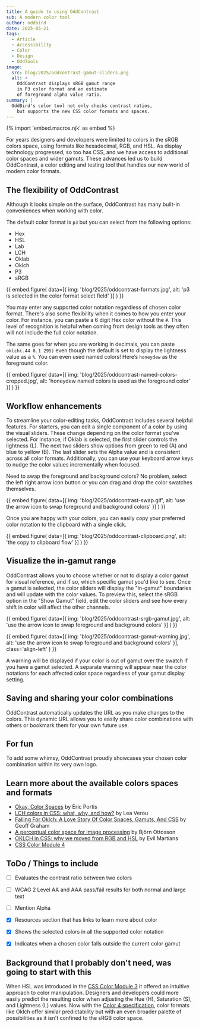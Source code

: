 ```yaml
---
title: A guide to using OddContrast
sub: A modern color tool
author: oddbird
date: 2025-05-21
tags:
  - Article
  - Accessibility
  - Color
  - Design
  - OddTools
image:
  src: blog/2025/oddcontrast-gamut-sliders.png
  alt: >
    OddContrast displays sRGB gamut range
    in P3 color format and an estimate
    of foreground alpha value ratio.
summary: |
  OddBird's color tool not only checks contrast ratios,
	but supports the new CSS color formats and spaces.
---
```


{% import 'embed.macros.njk' as embed %}

For years designers and developers were limited to colors in the sRGB colors
space, using formats like hexadecimal, RGB, and HSL. As display technology
progressed, so too has CSS, and we have access to additional color spaces and
wider gamuts. These advances led us to build OddContrast, a color editing and
testing tool that handles our new world of modern color formats.

## The flexibility of OddContrast

Although it looks simple on the surface, OddContrast has many built-in
conveniences when working with color.

The default color format is `p3` but you can select from the following options:
- Hex
- HSL
- Lab
- LCH
- Oklab
- Oklch
- P3
- sRGB

{{ embed.figure(
  data=[{
    img: 'blog/2025/oddcontrast-formats.jpg',
    alt: 'p3 is selected in the color format select field'
  }]
) }}

You may enter any supported color notation regardless of chosen color format.
There's also some flexibility when it comes to how you enter your color.
For instance, you can paste a 6 digit Hex color without the `#`.
This level of recognition is helpful when coming from design tools as they
often will not include the full color notation.

The same goes for when you are working in decimals, you can paste
`oklch(.44 0.1 295)` even though the default is set to display the lightness
value as a `%`. You can even used named colors! Here’s `honeydew` as the
foreground color.

{{ embed.figure(
  data=[{
    img: 'blog/2025/oddcontrast-named-colors-cropped.jpg',
    alt: 'honeydew named colors is used as the foreground color'
  }]
) }}

## Workflow enhancements

To streamline your color-editing tasks, OddContrast includes several helpful
features. For starters, you can edit a single component of a color by using the
visual sliders. These change depending on the color format you've selected. For
instance, if Oklab is selected, the first slider controls the lightness (L).
The next two sliders show options from green to red (A) and blue to yellow (B).
The last slider sets the Alpha value and is consistent across all color formats.
Additionally, you can use your keyboard arrow keys to nudge the color values
incrementally when focused.

Need to swap the foreground and background colors? No problem, select the left
right arrow icon button or you can drag and drop the color swatches themselves.

{{ embed.figure(
  data=[{
    img: 'blog/2025/oddcontrast-swap.gif',
    alt: 'use the arrow icon to swap foreground and background colors'
  }]
) }}

Once you are happy with your colors, you can easily copy your preferred color
notation to the clipboard with a single click.

{{ embed.figure(
  data=[{
    img: 'blog/2025/oddcontrast-clipboard.png',
    alt: 'the copy to clipboard flow'
  }]
) }}

## Visualize the in-gamut range

OddContrast allows you to choose whether or not to display a color gamut for
visual reference, and if so, which specific gamut you'd like to see. Once a
gamut is selected, the color sliders will display the "in-gamut" boundaries and
will update with the color values. To preview this, select the sRGB option in
the "Show Gamut" field, edit the color sliders and see how every shift in color
will affect the other channels.

{{ embed.figure(
  data=[{
    img: 'blog/2025/oddcontrast-srgb-gamut.jpg',
    alt: 'use the arrow icon to swap foreground and background colors'
  }]
) }}

<div class="contain">
{{ embed.figure(
  data=[{
    img: 'blog/2025/oddcontrast-gamut-warning.jpg',
    alt: 'use the arrow icon to swap foreground and background colors'
  }],
    class='align-left'
) }}

A warning will be displayed if your color is out of gamut over the swatch if you have a gamut selected. A separate warning will appear near the color notations for each affected color space regardless of your gamut display setting.
</div>

## Saving and sharing your color combinations

OddContrast automatically updates the URL as you make changes to the colors.
This dynamic URL allows you to easily share color combinations with others or
bookmark them for your own future use.

## For fun

To add some whimsy, OddContrast proudly showcases your chosen color
combination within its very own logo.

## Learn more about the available colors spaces and formats

- [Okay, Color Spaces](https://ericportis.com/posts/2024/okay-color-spaces/) by Eric Portis
- [LCH colors in CSS: what, why, and how?](https://lea.verou.me/blog/2020/04/lch-colors-in-css-what-why-and-how/) by Lea Verou
- [Falling For Oklch: A Love Story Of Color Spaces, Gamuts, And CSS](https://www.smashingmagazine.com/2023/08/oklch-color-spaces-gamuts-css/) by Geoff Graham
- [A perceptual color space for image processing](https://bottosson.github.io/posts/oklab/) by Björn Ottosson
- [OKLCH in CSS: why we moved from RGB and HSL](https://evilmartians.com/chronicles/oklch-in-css-why-quit-rgb-hsl) by Evil Martians
- [CSS Color Module 4](https://www.w3.org/TR/css-color-4/)

## ToDo / Things to include

- [ ] Evaluates the contrast ratio between two colors
- [ ] WCAG 2 Level AA and AAA pass/fail results for both normal and large text
- [ ] Mention Alpha
- [x] Resources section that has links to learn more about color
- [x] Shows the selected colors in all the supported color notation
- [x] Indicates when a chosen color falls outside the current color gamut


## Background that I probably don't need, was going to start with this

When HSL was introduced in the
[CSS Color Module 3](https://www.w3.org/TR/css-color-3/#hsl-color)
it offered an intuitive approach to color manipulation.
Designers and developers could more easily predict the resulting
color when adjusting the Hue (H), Saturation (S), and Lightness (L) values.
Now with the [Color 4 specification](https://www.w3.org/TR/css-color-4/),
color formats like Oklch offer similar predictability but with an even broader
palette of possibilities as it isn't confined to the sRGB color space.
